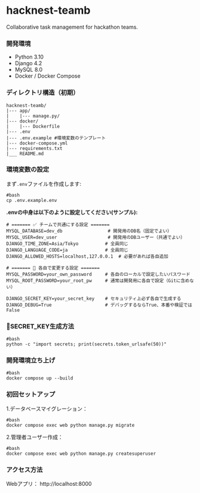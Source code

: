 # hacknest-teamb
Collaborative task management for hackathon teams.

### 開発環境
- Python 3.10
- Django 4.2
- MySQL 8.0
- Docker / Docker Compose

### ディレクトリ構造（初期）
```
hacknest-teamb/  
|--- app/  
|    |--- manage.py/  
|--- docker/  
|    |--- Dockerfile
|--- .env  
|--- .env.example #環境変数のテンプレート  
|--- docker-compose.yml  
|--- requirements.txt  
|___ README.md
```
### 環境変数の設定

まず`.env`ファイルを作成します:

```
#bash
cp .env.example.env
```

**.envの中身は以下のように設定してください(サンプル):**
```
# ======= ✅ チームで共通にする設定 =======
MYSQL_DATABASE=dev_db                 # 開発用のDB名（固定でよい）
MYSQL_USER=dev_user                   # 開発用のDBユーザー（共通でよい）
DJANGO_TIME_ZONE=Asia/Tokyo          # 全員同じ
DJANGO_LANGUAGE_CODE=ja              # 全員同じ
DJANGO_ALLOWED_HOSTS=localhost,127.0.0.1  # 必要があれば各自追加

# ======= 🔧 各自で変更する設定 =======
MYSQL_PASSWORD=your_own_password     # 各自のローカルで設定したいパスワード
MYSQL_ROOT_PASSWORD=your_root_pw     # 通常は開発用に各自で設定（Gitに含めない）

DJANGO_SECRET_KEY=your_secret_key    # セキュリティ上必ず各自で生成する
DJANGO_DEBUG=True                    # デバッグするならTrue、本番や検証ではFalse

```

###  🔑SECRET_KEY生成方法
```
#bash
python -c "import secrets; print(secrets.token_urlsafe(50))"
```

### 開発環境立ち上げ
```
#bash
docker compose up --build
```

### 初回セットアップ
1.データベースマイグレーション：
```
#bash
docker compose exec web python manage.py migrate
```
2.管理者ユーザー作成：
```
#bash
docker compose exec web python manage.py createsuperuser
```

### アクセス方法
Webアプリ： http://localhost:8000

